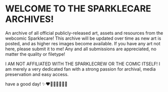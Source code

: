 # WELCOME TO THE SPARKLECARE ARCHIVES!
An archive of all official publicly-released art, assets and resources from the webcomic Sparklecare! This archive will be updated over time as new art is posted, and as higher res images become available. If you have any art not here, please submit it to me! Any and all submissions are appreciated, no matter the quality or filetype!

I AM NOT AFFILIATED WITH THE SPARKLECREW OR THE COMIC ITSELF! I am merely a very dedicated fan with a strong passion for archival, media preservation and easy access.

have a good day! ✨❤️🧡💛💚💙💜✨
